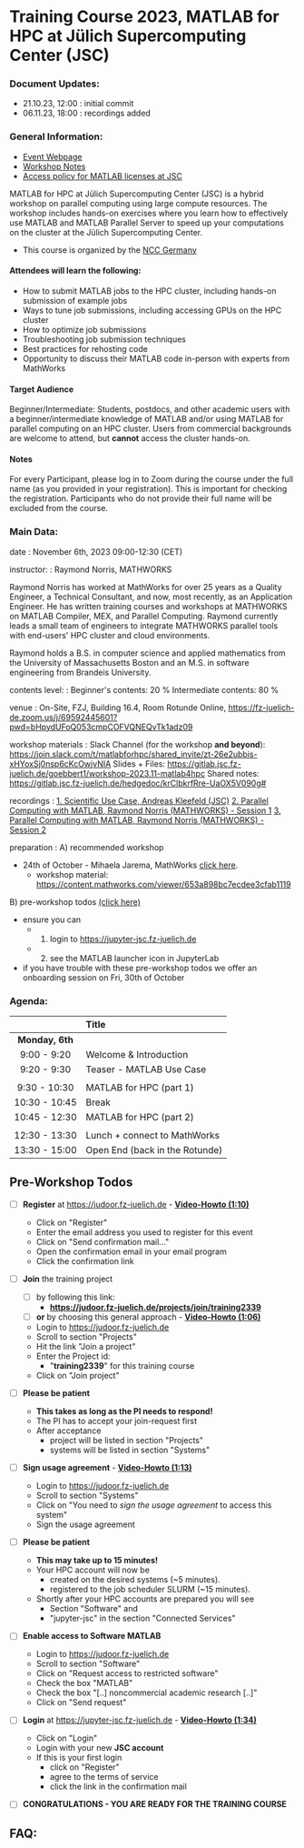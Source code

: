 Training Course 2023, MATLAB for HPC at Jülich Supercomputing Center (JSC)
================

### Document Updates:
- 21.10.23, 12:00 : initial commit
- 06.11.23, 18:00 : recordings added

### General Information:
- [Event Webpage](https://indico3-jsc.fz-juelich.de/event/131/)
- [Workshop Notes](https://gitlab.jsc.fz-juelich.de/hedgedoc/krClbkrfRre-UaOX5V090g#)
- [Access policy for MATLAB licenses at JSC](https://www.fz-juelich.de/en/ias/jsc/services/user-support/software-tools/matlab)

MATLAB for HPC at Jülich Supercomputing Center (JSC) is a hybrid workshop on parallel computing using large compute resources. The workshop includes hands-on exercises where you learn how to effectively use MATLAB and MATLAB Parallel Server to speed up your computations on the cluster at the Jülich Supercomputing Center.
- This course is organized by the [NCC Germany](https://www.eurocc-access.eu/about-us/meet-the-nccs/ncc-germany/)

#### Attendees will learn the following:
- How to submit MATLAB jobs to the HPC cluster, including hands-on submission of example jobs 
- Ways to tune job submissions, including accessing GPUs on the HPC cluster
- How to optimize job submissions
- Troubleshooting job submission techniques
- Best practices for rehosting code
- Opportunity to discuss their MATLAB code in-person with experts from MathWorks

#### Target Audience
Beginner/Intermediate: Students, postdocs, and other academic users with a beginner/intermediate knowledge of MATLAB and/or using MATLAB for parallel computing on an HPC cluster.
Users from commercial backgrounds are welcome to attend, but **cannot** access the cluster hands-on. 

#### Notes
For every Participant, please log in to Zoom during the course under the full name (as you provided in your registration). This is important for checking the registration. Participants who do not provide their full name will be excluded from the course.

### Main Data:
date
: November 6th, 2023
  09:00-12:30 (CET)

instructor:
: Raymond Norris, MATHWORKS

Raymond Norris has worked at MathWorks for over 25 years as a Quality Engineer, a Technical Consultant, and now, most recently, as an Application Engineer. He has written training courses and workshops at MATHWORKS on MATLAB Compiler, MEX, and Parallel Computing. Raymond currently leads a small team of engineers to integrate MATHWORKS parallel tools with end-users' HPC cluster and cloud environments.

Raymond holds a B.S. in computer science and applied mathematics from the University of Massachusetts Boston and an M.S. in software engineering from Brandeis University.

contents level:
: Beginner's contents:    20 %
  Intermediate contents:  80 %

venue
: On-Site, FZJ, Building 16.4, Room Rotunde
  Online, https://fz-juelich-de.zoom.us/j/69592445601?pwd=bHpydUFoQ053cmpCOFVQNEQvTk1adz09

workshop materials
: Slack Channel (for the workshop __and beyond__): https://join.slack.com/t/matlabforhpc/shared_invite/zt-26e2ubbis-xHYoxSj0nsp6cKcOwjvNIA
  Slides + Files: https://gitlab.jsc.fz-juelich.de/goebbert1/workshop-2023.11-matlab4hpc
  Shared notes: https://gitlab.jsc.fz-juelich.de/hedgedoc/krClbkrfRre-UaOX5V090g#

recordings
: [1. Scientific Use Case, Andreas Kleefeld (JSC)](https://drive.google.com/file/d/1CjDpFjRBHm21DhATmNNbIG1oi97et-YV/view?usp=sharing)
  [2. Parallel Computing with MATLAB, Raymond Norris (MATHWORKS) - Session 1](https://drive.google.com/file/d/1lzHUOHp7thusSqYUlXNAad3ytqlkPDzq/view?usp=sharing)
  [3. Parallel Computing with MATLAB, Raymond Norris (MATHWORKS) - Session 2](https://drive.google.com/file/d/1xqadEpoe02gW5HBM1oanKaddGCCscxKh/view?usp=sharing)

preparation
: A) recommended workshop
  - 24th of October - Mihaela Jarema, MathWorks [click here](https://de.mathworks.com/company/events/seminars/parallel-computing-with-matlab-at-julich-supercomputing-centre-4200883.html).
      - workshop material: https://content.mathworks.com/viewer/653a898bc7ecdee3cfab1119
  
  B) pre-workshop todos [(click here)](https://gitlab.jsc.fz-juelich.de/hedgedoc/#Pre-Workshop-Todos)
   - ensure you can
       - 1) login to https://jupyter-jsc.fz-juelich.de
       - 2) see the MATLAB launcher icon in JupyterLab
   - if you have trouble with these pre-workshop todos we offer an onboarding session on Fri, 30th of October

### Agenda:
|               | Title                                            | 
|:-------------:|:-------------------------------------------------|
| **Monday, 6th** |                                               |
| 9:00 - 9:20   | Welcome & Introduction                           |
| 9:20 - 9:30   | Teaser - MATLAB Use Case                         |
|               |                                                  |
| 9:30 - 10:30  | MATLAB for HPC (part 1)                          |
| 10:30 - 10:45 | Break                                            |
| 10:45 - 12:30 | MATLAB for HPC (part 2)                          |
|               |                                                  |
| 12:30 - 13:30 | Lunch + connect to MathWorks                     |
| 13:30 - 15:00 | Open End (back in the Rotunde)                   | 

## Pre-Workshop Todos
 - [ ] **Register** at https://judoor.fz-juelich.de - [**Video-Howto (1:10)**](https://drive.google.com/file/d/1-DfiNBP4Gta0av4lQmubkXIXzr2FW4a-/view)
    - Click on "Register"
    - Enter the email address you used to register for this event
    - Click on "Send confirmation mail..."
    - Open the confirmation email in your email program
    - Click the confirmation link
 - [ ] **Join** the training project
     - [ ] by following this link:
         - **https://judoor.fz-juelich.de/projects/join/training2339**
     - [ ] **or** by choosing this general approach - [**Video-Howto (1:06)**](https://drive.google.com/file/d/1XdQSdML_jqGqvr_2WXqzlE-G6hiuYE2_/view)
     - Login to https://judoor.fz-juelich.de
     - Scroll to section "Projects"
     - Hit the link "Join a project"
     - Enter the Project id:
         - "**training2339**" for this training course
     - Click on "Join project"
     
 - [ ] **Please be patient**
     - **This takes as long as the PI needs to respond!** 
     - The PI has to accept your join-request first
     - After acceptance
         - project will be listed in section "Projects" 
         - systems will be listed in section "Systems"
 - [ ] **Sign usage agreement** - [**Video-Howto (1:13)**](https://drive.google.com/file/d/1mEN1GmWyGFp75uMIi4d6Tpek2NC_X8eY/view)
     - Login to https://judoor.fz-juelich.de
     - Scroll to section "Systems"
     - Click on "You need to _sign the usage agreement_ to access this system"
     - Sign the usage agreement
 - [ ] **Please be patient**
     - **This may take up to 15 minutes!**
     - Your HPC account will now be
         - created on the desired systems (~5 minutes).
         - registered to the job scheduler SLURM (~15 minutes).
     - Shortly after your HPC accounts are prepared you will see 
         - Section "Software" and
         - "jupyter-jsc" in the section "Connected Services"
 - [ ] **Enable access to Software MATLAB**
     - Login to https://judoor.fz-juelich.de
     - Scroll to section "Software"
     - Click on "Request access to restricted software"
     - Check the box "MATLAB"
     - Check the box "[..] noncommercial academic research [..]"
     - Click on "Send request"
 - [ ] **Login** at https://jupyter-jsc.fz-juelich.de - [**Video-Howto (1:34)**](https://drive.google.com/file/d/1S8_DaZRjBUOv7S3xT_KO8WFf44BqlR0O/view)
     - Click on "Login"
     - Login with your new **JSC account**
     - If this is your first login
         - click on "Register"
         - agree to the terms of service
         - click the link in the confirmation mail
 - [ ] **CONGRATULATIONS - YOU ARE READY FOR THE TRAINING COURSE**

## FAQ:
